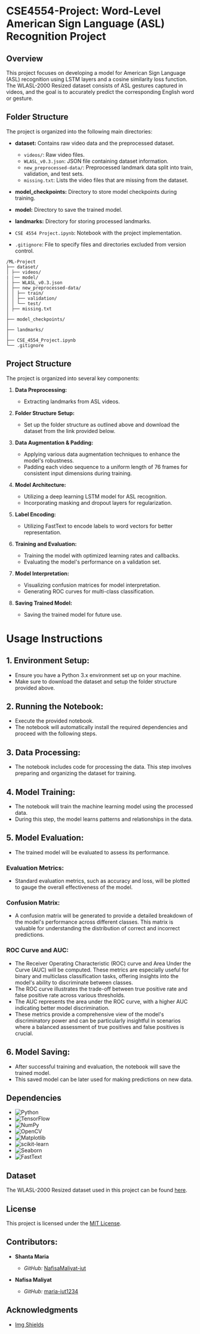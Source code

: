 # CSE4554-Project: Word-Level American Sign Language (ASL) Recognition Project

## Overview

This project focuses on developing a model for American Sign Language (ASL) recognition using LSTM layers and  a cosine similarity loss function. The WLASL-2000 Resized dataset consists of ASL gestures captured in videos, and the goal is to accurately predict the corresponding English word or gesture. 

## Folder Structure

The project is organized into the following main directories:

- **dataset:** Contains raw video data and the preprocessed dataset.
  - `videos/`: Raw video files.
  - `WLASL_v0.3.json`: JSON file containing dataset information.
  - `new_preprocessed-data/`: Preprocessed landmark data split into train, validation, and test sets.
  - `missing.txt`: Lists the video files that are missing from the dataset.

- **model_checkpoints:** Directory to store model checkpoints during training.

- **model:** Directory to save the trained model.

- **landmarks:** Directory for storing processed landmarks.

- `CSE 4554 Project.ipynb`: Notebook with the project implementation.

- `.gitignore`: File to specify files and directories excluded from version control.

```plaintext
/ML-Project
├── dataset/
│ ├── videos/
| |── model/
│ ├── WLASL_v0.3.json
│ ├── new_preprocessed-data/
│ │ ├── train/
│ │ ├── validation/
│ │ └── test/
│ ├── missing.txt
│
├── model_checkpoints/
│
├── landmarks/
│
├── CSE_4554_Project.ipynb
└── .gitignore
```

## Project Structure

The project is organized into several key components:

1. **Data Preprocessing:**
   - Extracting landmarks from ASL videos.

2. **Folder Structure Setup:**
   - Set up the folder structure as outlined above and download the dataset from the link provided below.

2. **Data Augmentation & Padding:**
   - Applying various data augmentation techniques to enhance the model's robustness.
   - Padding each video sequence to a uniform length of 76 frames for consistent input dimensions during training.

3. **Model Architecture:**
   - Utilizing a deep learning LSTM model for ASL recognition.
   - Incorporating masking and dropout layers for regularization.

4. **Label Encoding:**
   - Utilizing FastText to encode labels to word vectors for better representation.

5. **Training and Evaluation:**
   - Training the model with optimized learning rates and callbacks.
   - Evaluating the model's performance on a validation set.

6. **Model Interpretation:**
   - Visualizing confusion matrices for model interpretation.
   - Generating ROC curves for multi-class classification.

7. **Saving Trained Model:**
   - Saving the trained model for future use.


# Usage Instructions

## 1. Environment Setup:
   - Ensure you have a Python 3.x environment set up on your machine.
   - Make sure to download the dataset and setup the folder structure provided above.

## 2. Running the Notebook:
   - Execute the provided notebook.
   - The notebook will automatically install the required dependencies and proceed with the following steps.

## 3. Data Processing:
   - The notebook includes code for processing the data. This step involves preparing and organizing the dataset for training.

## 4. Model Training:
   - The notebook will train the machine learning model using the processed data.
   - During this step, the model learns patterns and relationships in the data.

## 5. Model Evaluation:
   - The trained model will be evaluated to assess its performance.

### Evaluation Metrics:
- Standard evaluation metrics, such as accuracy and loss, will be plotted to gauge the overall effectiveness of the model.

### Confusion Matrix:
- A confusion matrix will be generated to provide a detailed breakdown of the model's performance across different classes. This matrix is valuable for understanding the distribution of correct and incorrect predictions.

### ROC Curve and AUC:
- The Receiver Operating Characteristic (ROC) curve and Area Under the Curve (AUC) will be computed. These metrics are especially useful for binary and multiclass classification tasks, offering insights into the model's ability to discriminate between classes.
- The ROC curve illustrates the trade-off between true positive rate and false positive rate across various thresholds.
- The AUC represents the area under the ROC curve, with a higher AUC indicating better model discrimination.
- These metrics provide a comprehensive view of the model's discriminatory power and can be particularly insightful in scenarios where a balanced assessment of true positives and false positives is crucial.

## 6. Model Saving:
   - After successful training and evaluation, the notebook will save the trained model.
   - This saved model can be later used for making predictions on new data.


## Dependencies
- ![Python](https://img.shields.io/badge/python-3670A0?style=for-the-badge&logo=python&logoColor=ffdd54)
- ![TensorFlow](https://img.shields.io/badge/TensorFlow-%23FF6F00.svg?style=for-the-badge&logo=TensorFlow&logoColor=white)
- ![NumPy](https://img.shields.io/badge/numpy-%23013243.svg?style=for-the-badge&logo=numpy&logoColor=white)
- ![OpenCV](https://img.shields.io/badge/opencv-%23white.svg?style=for-the-badge&logo=opencv&logoColor=white)
- ![Matplotlib](https://img.shields.io/badge/Matplotlib-%23ffffff.svg?style=for-the-badge&logo=Matplotlib&logoColor=black)
- ![scikit-learn](https://img.shields.io/badge/scikit--learn-%23F7931E.svg?style=for-the-badge&logo=scikit-learn&logoColor=white)
- ![Seaborn](https://img.shields.io/badge/Seaborn-%23ffffff.svg?style=for-the-badge&logo=Seaborn&logoColor=white)
- ![FastText](https://img.shields.io/badge/FastText-%23ffffff.svg?style=for-the-badge&logo=FastText&logoColor=white)

## Dataset

The WLASL-2000 Resized dataset used in this project can be found [here](https://www.kaggle.com/datasets/sttaseen/wlasl2000-resized).

## License

This project is licensed under the [MIT License](LICENSE).

## Contributors:

- **Shanta Maria**
  - *GitHub:* [NafisaMaliyat-iut](https://github.com/NafisaMaliyat-iut)

- **Nafisa Maliyat**
  - *GitHub:* [maria-iut1234](https://github.com/maria-iut1234)


## Acknowledgments

* [Img Shields](https://shields.io)
